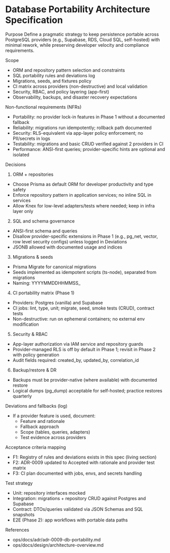 # Database Portability Architecture Specification

Purpose
Define a pragmatic strategy to keep persistence portable across PostgreSQL providers (e.g., Supabase, RDS, Cloud SQL, self-hosted) with minimal rework, while preserving developer velocity and compliance requirements.

Scope
- ORM and repository pattern selection and constraints
- SQL portability rules and deviations log
- Migrations, seeds, and fixtures policy
- CI matrix across providers (non-destructive) and local validation
- Security, RBAC, and policy layering (app-first)
- Observability, backups, and disaster recovery expectations

Non-functional requirements (NFRs)
- Portability: no provider lock-in features in Phase 1 without a documented fallback
- Reliability: migrations run idempotently; rollback path documented
- Security: RLS-equivalent via app-layer policy enforcement; no PII/secrets in logs
- Testability: migrations and basic CRUD verified against 2 providers in CI
- Performance: ANSI-first queries; provider-specific hints are optional and isolated

Decisions
1) ORM + repositories
- Choose Prisma as default ORM for developer productivity and type safety
- Enforce repository pattern in application services; no inline SQL in services
- Allow Knex for low-level adapters/tests where needed; keep in infra layer only

2) SQL and schema governance
- ANSI-first schema and queries
- Disallow provider-specific extensions in Phase 1 (e.g., pg_net, vector, row level security configs) unless logged in Deviations
- JSONB allowed with documented usage and indices

3) Migrations & seeds
- Prisma Migrate for canonical migrations
- Seeds implemented as idempotent scripts (ts-node), separated from migrations
- Naming: YYYYMMDDHHMMSS_<slug>

4) CI portability matrix (Phase 1)
- Providers: Postgres (vanilla) and Supabase
- CI jobs: lint, type, unit; migrate, seed, smoke tests (CRUD), contract tests
- Non-destructive: run on ephemeral containers; no external env modification

5) Security & RBAC
- App-layer authorization via IAM service and repository guards
- Provider-managed RLS is off by default in Phase 1; revisit in Phase 2 with policy generation
- Audit fields required: created_by, updated_by, correlation_id

6) Backup/restore & DR
- Backups must be provider-native (where available) with documented restore
- Logical dumps (pg_dump) acceptable for self-hosted; practice restores quarterly

Deviations and fallbacks (log)
- If a provider feature is used, document:
  - Feature and rationale
  - Fallback approach
  - Scope (tables, queries, adapters)
  - Test evidence across providers

Acceptance criteria mapping
- F1: Registry of rules and deviations exists in this spec (living section)
- F2: ADR-0009 updated to Accepted with rationale and provider test matrix
- F3: CI plan documented with jobs, envs, and secrets handling

Test strategy
- Unit: repository interfaces mocked
- Integration: migrations + repository CRUD against Postgres and Supabase
- Contract: DTOs/queries validated via JSON Schemas and SQL snapshots
- E2E (Phase 2): app workflows with portable data paths

References
- ops/docs/adr/adr-0009-db-portability.md
- ops/docs/design/architecture-overview.md
